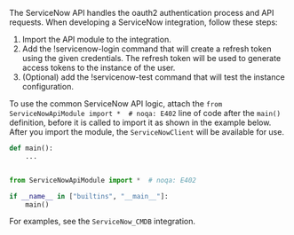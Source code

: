 The ServiceNow API handles the oauth2 authentication process and API requests. When developing a ServiceNow integration, follow these steps:
1. Import the API module to the integration.
2. Add the !servicenow-login command that will create a refresh token using the given credentials. The refresh token will be used to generate access tokens to the instance of the user.
3. (Optional) add the !servicenow-test command that will test the instance configuration. 

To use the common ServiceNow API logic, attach the `from ServiceNowApiModule import *  # noqa: E402` line of code after the `main()` definition, before it is called to import it as shown in the example below. After you import the module, the `ServiceNowClient` will be available for use.

```python
def main():
    ...


from ServiceNowApiModule import *  # noqa: E402

if __name__ in ["builtins", "__main__"]:
    main()
```

For examples, see the `ServiceNow_CMDB` integration.

